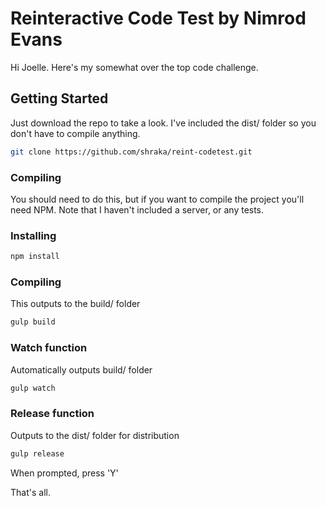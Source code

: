 # Reinteractive Code Test by Nimrod Evans

Hi Joelle. Here's my somewhat over the top code challenge.

## Getting Started
Just download the repo to take a look. I've included the dist/ folder so you don't have to compile anything.

```bash
git clone https://github.com/shraka/reint-codetest.git
```

### Compiling
You should need to do this, but if you want to compile the project you'll need NPM.
Note that I haven't included a server, or any tests. 

### Installing

```bash
npm install
```

### Compiling
This outputs to the build/ folder

```bash
gulp build
```

### Watch function
Automatically outputs build/ folder

```bash
gulp watch
```

### Release function
Outputs to the dist/ folder for distribution

```bash
gulp release
```

When prompted, press 'Y'

That's all.